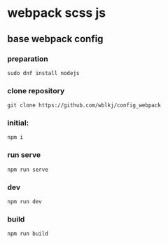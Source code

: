 # webpack scss js

## base webpack config

### preparation
```sudo dnf install nodejs```
### clone repository
```git clone https://github.com/wblkj/config_webpack```
### initial: 
```npm i```
### run serve
```npm run serve```
### dev
```npm run dev```
### build
```npm run build```
